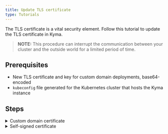```yaml
---
title: Update TLS certificate
type: Tutorials
---
```


The TLS certificate is a vital security element. Follow this tutorial to update the TLS certificate in Kyma.

>**NOTE:** This procedure can interrupt the communication between your cluster and the outside world for a limited period of time.

## Prerequisites

 - New TLS certificate and key for custom domain deployments, base64-encoded
 - `kubeconfig` file generated for the Kubernetes cluster that hosts the Kyma instance

## Steps

<div tabs>
  <details>
  <summary>
  Custom domain certificate
  </summary>

  >**CAUTION:** When you regenerate the TLS certificate for Kyma, the `kubeconfig` file generated through the Console UI becomes invalid. To complete these steps, use the admin `kubeconfig` file generated for the Kubernetes cluster that hosts the Kyma instance you're working on.

  1. Delete the `net-global-overrides` ConfigMap.

    ```bash
    kubectl delete cm -n kyma-installer net-global-overrides
    ```

  2. Export the new certificate and key as environment variables.
   
  3. Trigger the update process. Run:

    ```bash
    kyma upgrade -s $KYMA_VERSION --domain $DOMAIN --tls-cert $TLS_CERT --tls-key $TLS_KEY
    ```

    To watch the progress of the update, run:

    ```
    while true; do \
    kubectl -n default get installation/kyma-installation -o jsonpath="{'Status: '}{.status.state}{', description: '}{.status.description}"; echo; \
    sleep 5; \
    done
    ```

    The process is complete when you see the `Kyma installed` message.

  4. Restart the Console Backend Service to propagate the new certificate. Run:

    ```bash
    kubectl delete pod -n kyma-system -l app=backend
    ```

  </details>
  <details>
  <summary>
  Self-signed certificate
  </summary>

  The self-signed TLS certificate used in Kyma instances deployed with `xip.io` is valid for 30 days. If the self-signed certificate expired for your cluster and you can't, for example, log in to the Kyma Console, regenerate the self-signed certificate.

  >**CAUTION:** When you regenerate the TLS certificate for Kyma, the `kubeconfig` file generated through the Console UI becomes invalid. To complete these steps, use the admin `kubeconfig` file generated for the Kubernetes cluster that hosts the Kyma instance you're working on.

  1. Delete the ConfigMap and the Secret that stores the expired Kyma TLS certificate. Run:

    ```
    kubectl delete cm -n kyma-installer net-global-overrides ; kubectl delete secret -n kyma-system apiserver-proxy-tls-cert
    ```

  2. Trigger the update process. Run:

    ```bash
    kubectl -n default label installation/kyma-installation action=install
    ```

    To watch the progress of the update, run:

    ```
    while true; do \
    kubectl -n default get installation/kyma-installation -o jsonpath="{'Status: '}{.status.state}{', description: '}{.status.description}"; echo; \
    sleep 5; \
    done
    ```

    The process is complete when you see the `Kyma installed` message.

  3. Restart the Console Backend Service to propagate the new certificate. Run:

    ```bash
    kubectl delete pod -n kyma-system -l app=backend
    ```

  4. Add the newly generated certificate to the trusted certificates of your OS. For MacOS, run:

    ```
    tmpfile=$(mktemp /tmp/temp-cert.XXXXXX) \
    && kubectl get configmap net-global-overrides -n kyma-installer -o jsonpath='{.data.global\.ingress\.tlsCrt}' | base64 --decode > $tmpfile \
    && sudo security add-trusted-cert -d -r trustRoot -k /Library/Keychains/System.keychain $tmpfile \
    && rm $tmpfile
    ```

  </details>

</div>
